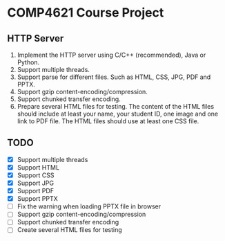 # COMP4621 Course Project
## HTTP Server
1. Implement the HTTP server using C/C++ (recommended), Java or Python.
2. Support multiple threads.
3. Support parse for different files. Such as HTML, CSS, JPG, PDF and
PPTX.
4. Support gzip content-encoding/compression.
5. Support chunked transfer encoding.
6. Prepare several HTML files for testing. The content of the HTML files
should include at least your name, your student ID, one image and one
link to PDF file. The HTML files should use at least one CSS file.
## TODO
- [x] Support multiple threads
- [x] Support HTML
- [x] Support CSS
- [x] Support JPG
- [x] Support PDF
- [x] Support PPTX
- [ ] Fix the warning when loading PPTX file in browser
- [ ] Support gzip content-encoding/compression
- [ ] Support chunked transfer encoding
- [ ] Create several HTML files for testing
